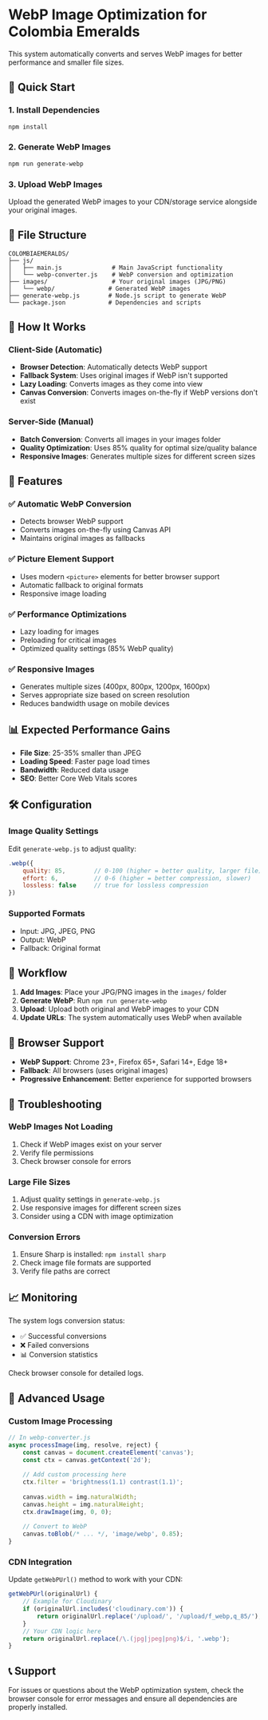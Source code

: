 # WebP Image Optimization for Colombia Emeralds

This system automatically converts and serves WebP images for better performance and smaller file sizes.

## 🚀 Quick Start

### 1. Install Dependencies
```bash
npm install
```

### 2. Generate WebP Images
```bash
npm run generate-webp
```

### 3. Upload WebP Images
Upload the generated WebP images to your CDN/storage service alongside your original images.

## 📁 File Structure

```
COLOMBIAEMERALDS/
├── js/
│   ├── main.js              # Main JavaScript functionality
│   └── webp-converter.js    # WebP conversion and optimization
├── images/                  # Your original images (JPG/PNG)
│   └── webp/               # Generated WebP images
├── generate-webp.js        # Node.js script to generate WebP
└── package.json            # Dependencies and scripts
```

## 🔧 How It Works

### Client-Side (Automatic)
- **Browser Detection**: Automatically detects WebP support
- **Fallback System**: Uses original images if WebP isn't supported
- **Lazy Loading**: Converts images as they come into view
- **Canvas Conversion**: Converts images on-the-fly if WebP versions don't exist

### Server-Side (Manual)
- **Batch Conversion**: Converts all images in your images folder
- **Quality Optimization**: Uses 85% quality for optimal size/quality balance
- **Responsive Images**: Generates multiple sizes for different screen sizes

## 🎯 Features

### ✅ Automatic WebP Conversion
- Detects browser WebP support
- Converts images on-the-fly using Canvas API
- Maintains original images as fallbacks

### ✅ Picture Element Support
- Uses modern `<picture>` elements for better browser support
- Automatic fallback to original formats
- Responsive image loading

### ✅ Performance Optimizations
- Lazy loading for images
- Preloading for critical images
- Optimized quality settings (85% WebP quality)

### ✅ Responsive Images
- Generates multiple sizes (400px, 800px, 1200px, 1600px)
- Serves appropriate size based on screen resolution
- Reduces bandwidth usage on mobile devices

## 📊 Expected Performance Gains

- **File Size**: 25-35% smaller than JPEG
- **Loading Speed**: Faster page load times
- **Bandwidth**: Reduced data usage
- **SEO**: Better Core Web Vitals scores

## 🛠️ Configuration

### Image Quality Settings
Edit `generate-webp.js` to adjust quality:
```javascript
.webp({ 
    quality: 85,        // 0-100 (higher = better quality, larger file)
    effort: 6,          // 0-6 (higher = better compression, slower)
    lossless: false     // true for lossless compression
})
```

### Supported Formats
- Input: JPG, JPEG, PNG
- Output: WebP
- Fallback: Original format

## 🔄 Workflow

1. **Add Images**: Place your JPG/PNG images in the `images/` folder
2. **Generate WebP**: Run `npm run generate-webp`
3. **Upload**: Upload both original and WebP images to your CDN
4. **Update URLs**: The system automatically uses WebP when available

## 📱 Browser Support

- **WebP Support**: Chrome 23+, Firefox 65+, Safari 14+, Edge 18+
- **Fallback**: All browsers (uses original images)
- **Progressive Enhancement**: Better experience for supported browsers

## 🚨 Troubleshooting

### WebP Images Not Loading
1. Check if WebP images exist on your server
2. Verify file permissions
3. Check browser console for errors

### Large File Sizes
1. Adjust quality settings in `generate-webp.js`
2. Use responsive images for different screen sizes
3. Consider using a CDN with image optimization

### Conversion Errors
1. Ensure Sharp is installed: `npm install sharp`
2. Check image file formats are supported
3. Verify file paths are correct

## 📈 Monitoring

The system logs conversion status:
- ✅ Successful conversions
- ❌ Failed conversions
- 📊 Conversion statistics

Check browser console for detailed logs.

## 🔧 Advanced Usage

### Custom Image Processing
```javascript
// In webp-converter.js
async processImage(img, resolve, reject) {
    const canvas = document.createElement('canvas');
    const ctx = canvas.getContext('2d');
    
    // Add custom processing here
    ctx.filter = 'brightness(1.1) contrast(1.1)';
    
    canvas.width = img.naturalWidth;
    canvas.height = img.naturalHeight;
    ctx.drawImage(img, 0, 0);
    
    // Convert to WebP
    canvas.toBlob(/* ... */, 'image/webp', 0.85);
}
```

### CDN Integration
Update `getWebPUrl()` method to work with your CDN:
```javascript
getWebPUrl(originalUrl) {
    // Example for Cloudinary
    if (originalUrl.includes('cloudinary.com')) {
        return originalUrl.replace('/upload/', '/upload/f_webp,q_85/');
    }
    // Your CDN logic here
    return originalUrl.replace(/\.(jpg|jpeg|png)$/i, '.webp');
}
```

## 📞 Support

For issues or questions about the WebP optimization system, check the browser console for error messages and ensure all dependencies are properly installed.
